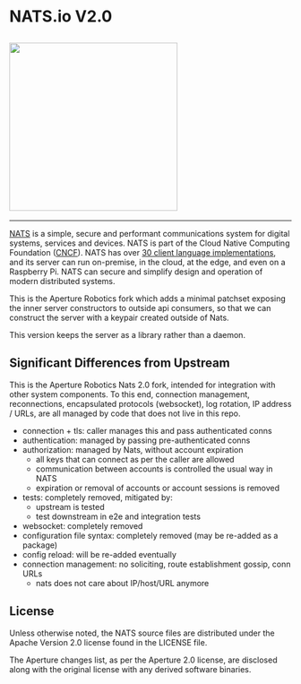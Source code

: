 # NATS.io V2.0

## <img src="logos/nats-server.png" width="300">

----

[NATS](https://nats.io) is a simple, secure and performant communications system for digital systems, services and devices. NATS is part of the Cloud Native Computing Foundation ([CNCF](https://cncf.io)). NATS has over [30 client language implementations](https://nats.io/download/), and its server can run on-premise, in the cloud, at the edge, and even on a Raspberry Pi. NATS can secure and simplify design and operation of modern distributed systems.

This is the Aperture Robotics fork which adds a minimal patchset exposing the
inner server constructors to outside api consumers, so that we can construct the
server with a keypair created outside of Nats.

This version keeps the server as a library rather than a daemon.

## Significant Differences from Upstream

This is the Aperture Robotics Nats 2.0 fork, intended for integration with other
system components. To this end, connection management, reconnections,
encapsulated protocols (websocket), log rotation, IP address / URLs, are all
managed by code that does not live in this repo.

 - connection + tls: caller manages this and pass authenticated conns
 - authentication: managed by passing pre-authenticated conns
 - authorization: managed by Nats, without account expiration
   - all keys that can connect as per the caller are allowed
   - communication between accounts is controlled the usual way in NATS
   - expiration or removal of accounts or account sessions is removed 
 - tests: completely removed, mitigated by: 
   - upstream is tested
   - test downstream in e2e and integration tests
 - websocket: completely removed
 - configuration file syntax: completely removed (may be re-added as a package)
 - config reload: will be re-added eventually
 - connection management: no soliciting, route establishment gossip, conn URLs
   - nats does not care about IP/host/URL anymore

## License

Unless otherwise noted, the NATS source files are distributed
under the Apache Version 2.0 license found in the LICENSE file.

The Aperture changes list, as per the Aperture 2.0 license, are disclosed along
with the original license with any derived software binaries.
